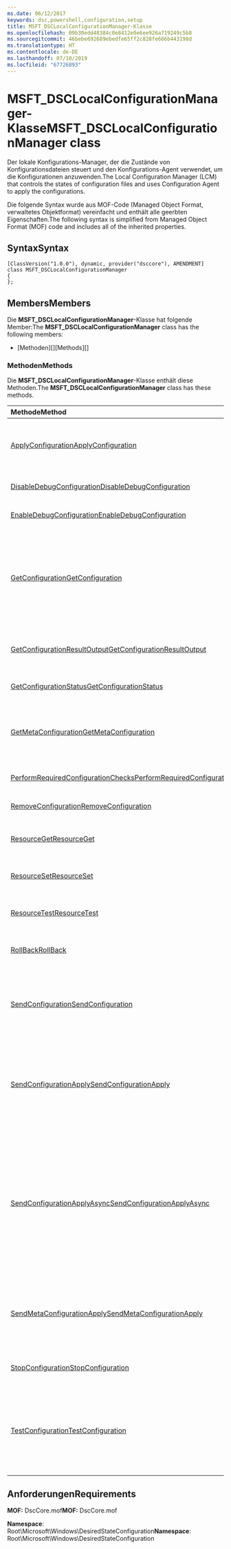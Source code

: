 ```yaml
---
ms.date: 06/12/2017
keywords: dsc,powershell,configuration,setup
title: MSFT_DSCLocalConfigurationManager-Klasse
ms.openlocfilehash: 09b30edd48384c0e8412e0e6ee926a719249c5b8
ms.sourcegitcommit: 46bebe692689ebedfe65ff2c828fe666b443198d
ms.translationtype: HT
ms.contentlocale: de-DE
ms.lasthandoff: 07/10/2019
ms.locfileid: "67726893"
---
```

# <a name="msftdsclocalconfigurationmanager-class"></a><span data-ttu-id="60ee7-103">MSFT_DSCLocalConfigurationManager-Klasse</span><span class="sxs-lookup"><span data-stu-id="60ee7-103">MSFT_DSCLocalConfigurationManager class</span></span>

<span data-ttu-id="60ee7-104">Der lokale Konfigurations-Manager, der die Zustände von Konfigurationsdateien steuert und den Konfigurations-Agent verwendet, um die Konfigurationen anzuwenden.</span><span class="sxs-lookup"><span data-stu-id="60ee7-104">The Local Configuration Manager (LCM) that controls the states of configuration files and uses Configuration Agent to apply the configurations.</span></span>

<span data-ttu-id="60ee7-105">Die folgende Syntax wurde aus MOF-Code (Managed Object Format, verwaltetes Objektformat) vereinfacht und enthält alle geerbten Eigenschaften.</span><span class="sxs-lookup"><span data-stu-id="60ee7-105">The following syntax is simplified from Managed Object Format (MOF) code and includes all of the inherited properties.</span></span>

## <a name="syntax"></a><span data-ttu-id="60ee7-106">Syntax</span><span class="sxs-lookup"><span data-stu-id="60ee7-106">Syntax</span></span>

```
[ClassVersion("1.0.0"), dynamic, provider("dsccore"), AMENDMENT]
class MSFT_DSCLocalConfigurationManager
{
};
```

## <a name="members"></a><span data-ttu-id="60ee7-107">Members</span><span class="sxs-lookup"><span data-stu-id="60ee7-107">Members</span></span>

<span data-ttu-id="60ee7-108">Die **MSFT_DSCLocalConfigurationManager**-Klasse hat folgende Member:</span><span class="sxs-lookup"><span data-stu-id="60ee7-108">The **MSFT_DSCLocalConfigurationManager** class has the following members:</span></span>

- <span data-ttu-id="60ee7-109">[Methoden][]</span><span class="sxs-lookup"><span data-stu-id="60ee7-109">[Methods][]</span></span>

### <a name="methods"></a><span data-ttu-id="60ee7-110">Methoden</span><span class="sxs-lookup"><span data-stu-id="60ee7-110">Methods</span></span>

<span data-ttu-id="60ee7-111">Die **MSFT_DSCLocalConfigurationManager**-Klasse enthält diese Methoden.</span><span class="sxs-lookup"><span data-stu-id="60ee7-111">The **MSFT_DSCLocalConfigurationManager** class has these methods.</span></span>

|<span data-ttu-id="60ee7-112">Methode</span><span class="sxs-lookup"><span data-stu-id="60ee7-112">Method</span></span> |<span data-ttu-id="60ee7-113">Beschreibung</span><span class="sxs-lookup"><span data-stu-id="60ee7-113">Description</span></span> |
|:--- |:---|
| [<span data-ttu-id="60ee7-114">ApplyConfiguration</span><span class="sxs-lookup"><span data-stu-id="60ee7-114">ApplyConfiguration</span></span>](msft-dsclocalconfigurationmanager-applyconfiguration.md)| <span data-ttu-id="60ee7-115">Verwendet den Konfigurations-Agent, um die ausstehende Konfiguration anzuwenden.</span><span class="sxs-lookup"><span data-stu-id="60ee7-115">Uses the Configuration Agent to apply the configuration that is pending.</span></span>|
| [<span data-ttu-id="60ee7-116">DisableDebugConfiguration</span><span class="sxs-lookup"><span data-stu-id="60ee7-116">DisableDebugConfiguration</span></span>](msft-dsclocalconfigurationmanager-disabledebugconfiguration.md)| <span data-ttu-id="60ee7-117">Deaktiviert das Debuggen von DSC-Ressourcen.</span><span class="sxs-lookup"><span data-stu-id="60ee7-117">Disables DSC resource debugging.</span></span>|
| [<span data-ttu-id="60ee7-118">EnableDebugConfiguration</span><span class="sxs-lookup"><span data-stu-id="60ee7-118">EnableDebugConfiguration</span></span>](msft-dsclocalconfigurationmanager-enabledebugconfiguration.md)| <span data-ttu-id="60ee7-119">Aktiviert das Debuggen von DSC-Ressourcen.</span><span class="sxs-lookup"><span data-stu-id="60ee7-119">Enables DSC resource debugging.</span></span>|
| [<span data-ttu-id="60ee7-120">GetConfiguration</span><span class="sxs-lookup"><span data-stu-id="60ee7-120">GetConfiguration</span></span>](msft-dsclocalconfigurationmanager-getconfiguration.md)| <span data-ttu-id="60ee7-121">Sendet das Konfigurationsdokument an den verwalteten Knoten und verwendet die **Get**-Methode des Konfigurations-Agents, um die Konfiguration anzuwenden.</span><span class="sxs-lookup"><span data-stu-id="60ee7-121">Sends the configuration document to the managed node and uses the **Get** method of the Configuration Agent to apply the configuration.</span></span>|
| [<span data-ttu-id="60ee7-122">GetConfigurationResultOutput</span><span class="sxs-lookup"><span data-stu-id="60ee7-122">GetConfigurationResultOutput</span></span>](msft-dsclocalconfigurationmanager-getconfigurationresultoutput.md)| <span data-ttu-id="60ee7-123">Ruft die Konfigurations-Agent-Ausgabe im Zusammenhang mit einem bestimmten Auftrag ab.</span><span class="sxs-lookup"><span data-stu-id="60ee7-123">Gets the Configuration Agent output relating to a specific job.</span></span>|
| [<span data-ttu-id="60ee7-124">GetConfigurationStatus</span><span class="sxs-lookup"><span data-stu-id="60ee7-124">GetConfigurationStatus</span></span>](msft-dsclocalconfigurationmanager-getconfigurationstatus.md)| <span data-ttu-id="60ee7-125">Abrufen des Konfigurationsstatusverlaufs.</span><span class="sxs-lookup"><span data-stu-id="60ee7-125">Get the configuration status history.</span></span>|
| [<span data-ttu-id="60ee7-126">GetMetaConfiguration</span><span class="sxs-lookup"><span data-stu-id="60ee7-126">GetMetaConfiguration</span></span>](msft-dsclocalconfigurationmanager-getmetaconfiguration.md)| <span data-ttu-id="60ee7-127">Ruft die Einstellungen des lokalen Konfigurations-Managers ab, die zur Steuerung des Konfigurations-Agents verwendet werden.</span><span class="sxs-lookup"><span data-stu-id="60ee7-127">Gets the LCM settings that are used to control Configuration Agent.</span></span>|
| [<span data-ttu-id="60ee7-128">PerformRequiredConfigurationChecks</span><span class="sxs-lookup"><span data-stu-id="60ee7-128">PerformRequiredConfigurationChecks</span></span>](msft-dsclocalconfigurationmanager-performrequiredconfigurationchecks.md)| <span data-ttu-id="60ee7-129">Startet die Konsistenzprüfung.</span><span class="sxs-lookup"><span data-stu-id="60ee7-129">Starts the consistency check.</span></span>|
| [<span data-ttu-id="60ee7-130">RemoveConfiguration</span><span class="sxs-lookup"><span data-stu-id="60ee7-130">RemoveConfiguration</span></span>](msft-dsclocalconfigurationmanager-removeconfiguration.md)| <span data-ttu-id="60ee7-131">Entfernt die Konfigurationsdateien.</span><span class="sxs-lookup"><span data-stu-id="60ee7-131">Removes the configuration files.</span></span>|
| [<span data-ttu-id="60ee7-132">ResourceGet</span><span class="sxs-lookup"><span data-stu-id="60ee7-132">ResourceGet</span></span>](msft-dsclocalconfigurationmanager-resourceget.md)| <span data-ttu-id="60ee7-133">Ruft direkt die **Get**-Methode einer DSC-Ressource auf.</span><span class="sxs-lookup"><span data-stu-id="60ee7-133">Directly calls the **Get** method of a DSC resource.</span></span>|
| [<span data-ttu-id="60ee7-134">ResourceSet</span><span class="sxs-lookup"><span data-stu-id="60ee7-134">ResourceSet</span></span>](msft-dsclocalconfigurationmanager-resourceset.md)| <span data-ttu-id="60ee7-135">Ruft direkt die **Set**-Methode einer DSC-Ressource auf.</span><span class="sxs-lookup"><span data-stu-id="60ee7-135">Directly calls the **Set** method of a DSC resource.</span></span>|
| [<span data-ttu-id="60ee7-136">ResourceTest</span><span class="sxs-lookup"><span data-stu-id="60ee7-136">ResourceTest</span></span>](msft-dsclocalconfigurationmanager-resourcetest.md)| <span data-ttu-id="60ee7-137">Ruft direkt die **Test**-Methode einer DSC-Ressource auf.</span><span class="sxs-lookup"><span data-stu-id="60ee7-137">Directly calls the **Test** method of a DSC resource.</span></span>|
| [<span data-ttu-id="60ee7-138">RollBack</span><span class="sxs-lookup"><span data-stu-id="60ee7-138">RollBack</span></span>](msft-dsclocalconfigurationmanager-rollback.md)| <span data-ttu-id="60ee7-139">Führt einen Rollback zu einer vorherigen Konfiguration aus.</span><span class="sxs-lookup"><span data-stu-id="60ee7-139">Rolls back to a previous configuration.</span></span>|
| [<span data-ttu-id="60ee7-140">SendConfiguration</span><span class="sxs-lookup"><span data-stu-id="60ee7-140">SendConfiguration</span></span>](msft-dsclocalconfigurationmanager-sendconfiguration.md)| <span data-ttu-id="60ee7-141">Sendet das Konfigurationsdokument an den verwalteten Knoten und speichert es als ausstehende Änderung.</span><span class="sxs-lookup"><span data-stu-id="60ee7-141">Sends the configuration document to the managed node and saves it as a pending change.</span></span>|
| [<span data-ttu-id="60ee7-142">SendConfigurationApply</span><span class="sxs-lookup"><span data-stu-id="60ee7-142">SendConfigurationApply</span></span>](msft-dsclocalconfigurationmanager-sendconfigurationapply.md)| <span data-ttu-id="60ee7-143">Sendet das Konfigurationsdokument an den verwalteten Knoten und verwendet den Konfigurations-Agent zum Anwenden der Konfiguration.</span><span class="sxs-lookup"><span data-stu-id="60ee7-143">Sends the configuration document to the managed node and uses the Configuration Agent to apply the configuration.</span></span>|
| [<span data-ttu-id="60ee7-144">SendConfigurationApplyAsync</span><span class="sxs-lookup"><span data-stu-id="60ee7-144">SendConfigurationApplyAsync</span></span>](msft-dsclocalconfigurationmanager-sendconfigurationapplyasync.md)| <span data-ttu-id="60ee7-145">Senden des Konfigurationsdokuments an den verwalteten Knoten und Beginnen mit der Verwendung des Konfigurations-Agents zum Anwenden der Konfiguration.</span><span class="sxs-lookup"><span data-stu-id="60ee7-145">Send the configuration document to the managed node and start using the Configuration Agent to apply the configuration.</span></span> <span data-ttu-id="60ee7-146">Verwenden Sie „GetConfigurationResultOutput“, um Ergebnisausgaben abzurufen.</span><span class="sxs-lookup"><span data-stu-id="60ee7-146">Use GetConfigurationResultOutput to retrieve result output.</span></span>|
| [<span data-ttu-id="60ee7-147">SendMetaConfigurationApply</span><span class="sxs-lookup"><span data-stu-id="60ee7-147">SendMetaConfigurationApply</span></span>](msft-dsclocalconfigurationmanager-sendmetaconfigurationapply.md)| <span data-ttu-id="60ee7-148">Legt die Einstellungen des lokalen Konfigurations-Managers fest, die zur Steuerung des Konfigurations-Agents verwendet werden.</span><span class="sxs-lookup"><span data-stu-id="60ee7-148">Sets the LCM settings that are used to control the Configuration Agent.</span></span>|
| [<span data-ttu-id="60ee7-149">StopConfiguration</span><span class="sxs-lookup"><span data-stu-id="60ee7-149">StopConfiguration</span></span>](msft-dsclocalconfigurationmanager-stopconfiguration.md)| <span data-ttu-id="60ee7-150">Beende die Konfiguration, die gerade ausgeführt wird.</span><span class="sxs-lookup"><span data-stu-id="60ee7-150">Stops the configuration that is in progress.</span></span>|
| [<span data-ttu-id="60ee7-151">TestConfiguration</span><span class="sxs-lookup"><span data-stu-id="60ee7-151">TestConfiguration</span></span>](msft-dsclocalconfigurationmanager-testconfiguration.md)| <span data-ttu-id="60ee7-152">Sendet das Konfigurationsdokument an den verwalteten Knoten und überprüft die aktuelle Konfiguration anhand dieses Dokuments.</span><span class="sxs-lookup"><span data-stu-id="60ee7-152">Sends the configuration document to the managed node and verifies the current configuration against the document.</span></span>|

## <a name="requirements"></a><span data-ttu-id="60ee7-153">Anforderungen</span><span class="sxs-lookup"><span data-stu-id="60ee7-153">Requirements</span></span>

<span data-ttu-id="60ee7-154">**MOF:** DscCore.mof</span><span class="sxs-lookup"><span data-stu-id="60ee7-154">**MOF:** DscCore.mof</span></span>

<span data-ttu-id="60ee7-155">**Namespace**: Root\Microsoft\Windows\DesiredStateConfiguration</span><span class="sxs-lookup"><span data-stu-id="60ee7-155">**Namespace**: Root\Microsoft\Windows\DesiredStateConfiguration</span></span>
